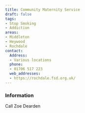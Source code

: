 ```yaml
---
title: Community Maternity Service
draft: false
tags:
- Stop Smoking
- Addiction
areas:
- Middleton
- Heywood
- Rochdale
contact:
  Address:
  - Various locations
  phone:
  - 01706 517 223
  web_addresses:
  - https://rochdale.fsd.org.uk/
---
```


### Information
Call Zoe Dearden


